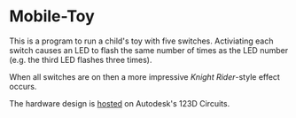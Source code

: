 # Mobile-Toy

This is a program to run a child's toy with five switches. Activiating each switch causes an LED to flash the same number of times as the LED number (e.g. the third LED flashes three times).

When all switches are on then a more impressive *Knight Rider*-style effect occurs.

The hardware design is [hosted](http://123d.circuits.io/circuits/555791-mobile-toy) on Autodesk's 123D Circuits.